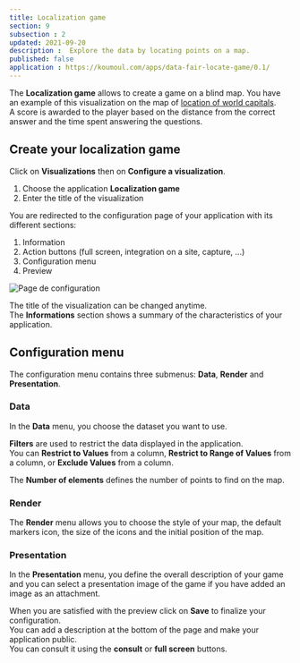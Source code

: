 ```yaml
---
title: Localization game
section: 9
subsection : 2
updated: 2021-09-20
description :  Explore the data by locating points on a map.
published: false
application : https://koumoul.com/apps/data-fair-locate-game/0.1/
---
```


The **Localization game** allows to create a game on a blind map. You have an example of this visualization on the map of [location of world capitals](https://opendata.koumoul.com/reuses/localisez-les-capitales-du-monde).  
A score is awarded to the player based on the distance from the correct answer and the time spent answering the questions.  


## Create your localization game

Click on **Visualizations** then on **Configure a visualization**.


1. Choose the application **Localization game**
2. Enter the title of the visualization

<p>
</p>

You are redirected to the configuration page of your application with its different sections:  

1. Information
2. Action buttons (full screen, integration on a site, capture, ...)
3. Configuration menu
4. Preview

![Page de configuration](./images/user-guide/localisation-config.jpg)

The title of the visualization can be changed anytime.  
The **Informations** section shows a summary of the characteristics of your application.

## Configuration menu

The configuration menu contains three submenus: **Data**, **Render** and **Presentation**.

### Data

In the **Data** menu, you choose the dataset you want to use.  

**Filters** are used to restrict the data displayed in the application.  
You can **Restrict to Values** from a column, **Restrict to Range of Values​​** from a column, or **Exclude Values​​** from a column.


The **Number of elements** defines the number of points to find on the map.

### Render

The **Render** menu allows you to choose the style of your map, the default markers icon, the size of the icons and the initial position of the map.

### Presentation

In the **Presentation** menu, you define the overall description of your game and you can select a presentation image of the game if you have added an image as an attachment.

When you are satisfied with the preview click on **Save** to finalize your configuration.  
You can add a description at the bottom of the page and make your application public.  
You can consult it using the **consult** or **full screen** buttons.
